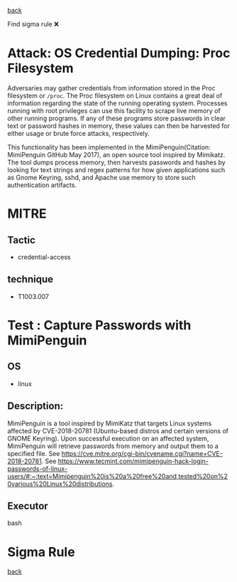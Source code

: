 
[back](../index.md)

Find sigma rule :x: 

# Attack: OS Credential Dumping: Proc Filesystem 

Adversaries may gather credentials from information stored in the Proc filesystem or <code>/proc</code>. The Proc filesystem on Linux contains a great deal of information regarding the state of the running operating system. Processes running with root privileges can use this facility to scrape live memory of other running programs. If any of these programs store passwords in clear text or password hashes in memory, these values can then be harvested for either usage or brute force attacks, respectively.

This functionality has been implemented in the MimiPenguin(Citation: MimiPenguin GitHub May 2017), an open source tool inspired by Mimikatz. The tool dumps process memory, then harvests passwords and hashes by looking for text strings and regex patterns for how given applications such as Gnome Keyring, sshd, and Apache use memory to store such authentication artifacts.

# MITRE
## Tactic
  - credential-access


## technique
  - T1003.007


# Test : Capture Passwords with MimiPenguin
## OS
  - linux


## Description:
MimiPenguin is a tool inspired by MimiKatz that targets Linux systems affected by CVE-2018-20781 (Ubuntu-based distros and certain versions of GNOME Keyring). 
Upon successful execution on an affected system, MimiPenguin will retrieve passwords from memory and output them to a specified file. 
See https://cve.mitre.org/cgi-bin/cvename.cgi?name=CVE-2018-20781. 
See https://www.tecmint.com/mimipenguin-hack-login-passwords-of-linux-users/#:~:text=Mimipenguin%20is%20a%20free%20and,tested%20on%20various%20Linux%20distributions.


## Executor
bash

# Sigma Rule


[back](../index.md)
